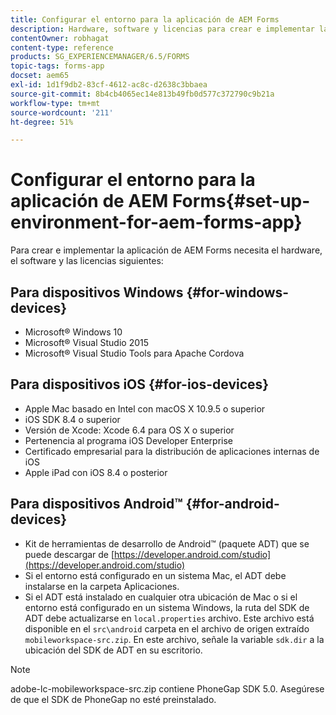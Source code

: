 ```yaml
---
title: Configurar el entorno para la aplicación de AEM Forms
description: Hardware, software y licencias para crear e implementar la aplicación de AEM Forms.
contentOwner: robhagat
content-type: reference
products: SG_EXPERIENCEMANAGER/6.5/FORMS
topic-tags: forms-app
docset: aem65
exl-id: 1d1f9db2-83cf-4612-ac8c-d2638c3bbaea
source-git-commit: 8b4cb4065ec14e813b49fb0d577c372790c9b21a
workflow-type: tm+mt
source-wordcount: '211'
ht-degree: 51%

---
```


# Configurar el entorno para la aplicación de AEM Forms{#set-up-environment-for-aem-forms-app}

Para crear e implementar la aplicación de AEM Forms necesita el hardware, el software y las licencias siguientes:

## Para dispositivos Windows {#for-windows-devices}

* Microsoft® Windows 10
* Microsoft® Visual Studio 2015
* Microsoft® Visual Studio Tools para Apache Cordova

## Para dispositivos iOS {#for-ios-devices}

* Apple Mac basado en Intel con macOS X 10.9.5 o superior
* iOS SDK 8.4 o superior
* Versión de Xcode: Xcode 6.4 para OS X o superior
* Pertenencia al programa iOS Developer Enterprise
* Certificado empresarial para la distribución de aplicaciones internas de iOS 
* Apple iPad con iOS 8.4 o posterior

## Para dispositivos Android™ {#for-android-devices}

* Kit de herramientas de desarrollo de Android™ (paquete ADT) que se puede descargar de [https://developer.android.com/studio](https://developer.android.com/studio)
* Si el entorno está configurado en un sistema Mac, el ADT debe instalarse en la carpeta Aplicaciones.
* Si el ADT está instalado en cualquier otra ubicación de Mac o si el entorno está configurado en un sistema Windows, la ruta del SDK de ADT debe actualizarse en `local.properties` archivo. Este archivo está disponible en el `src\android` carpeta en el archivo de origen extraído `mobileworkspace-src.zip`. En este archivo, señale la variable `sdk.dir` a la ubicación del SDK de ADT en su escritorio.

>[!NOTE]
>
>adobe-lc-mobileworkspace-src.zip contiene PhoneGap SDK 5.0. Asegúrese de que el SDK de PhoneGap no esté preinstalado.
